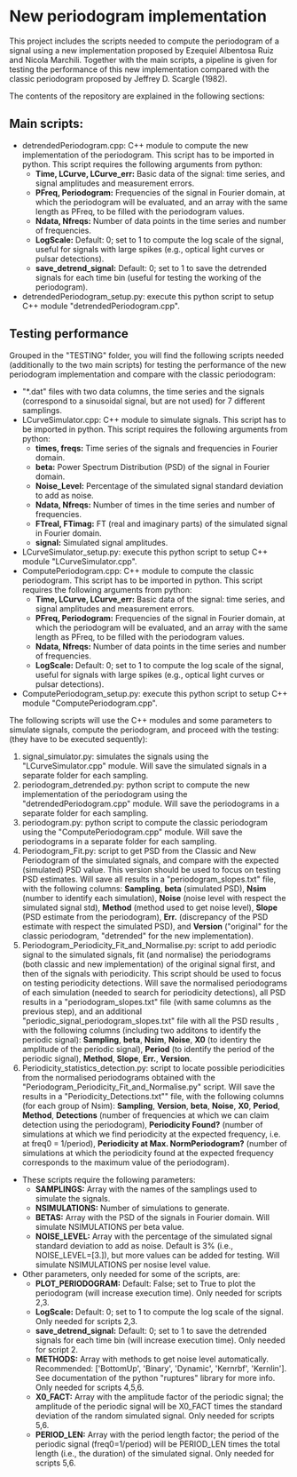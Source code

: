 # New periodogram implementation

This project includes the scripts needed to compute the periodogram of a signal using a new implementation proposed by Ezequiel Albentosa Ruiz and Nicola Marchili. Together with the main scripts, a pipeline is given for testing the performance of this new implementation compared with the classic periodogram proposed by Jeffrey D. Scargle (1982).

The contents of the repository are explained in the following sections:

## Main scripts:
- detrendedPeriodogram.cpp: C++ module to compute the new implementation of the periodogram. This script has to be imported in python. This script requires the following arguments from python:
  - **Time, LCurve, LCurve_err:** Basic data of the signal: time series, and signal amplitudes and measurement errors.
  - **PFreq, Periodogram:** Frequencies of the signal in Fourier domain, at which the periodogram will be evaluated, and an array with the same length as PFreq, to be filled with the periodogram values.
  - **Ndata, Nfreqs:** Number of data points in the time series and number of frequencies.
  - **LogScale:** Default: 0; set to 1 to compute the log scale of the signal, useful for signals with large spikes (e.g., optical light curves or pulsar detections).
  - **save_detrend_signal:** Default: 0; set to 1 to save the detrended signals for each time bin (useful for testing the working of the periodogram).
- detrendedPeriodogram_setup.py: execute this python script to setup C++ module "detrendedPeriodogram.cpp".

## Testing performance
Grouped in the "TESTING" folder, you will find the following scripts needed (additionally to the two main scripts) for testing the performance of the new periodogram implementation and compare with the classic periodogram:
- "*.dat" files with two data columns, the time series and the signals (correspond to a sinusoidal signal, but are not used) for 7 different samplings. 
- LCurveSimulator.cpp: C++ module to simulate signals. This script has to be imported in python. This script requires the following arguments from python:
  - **times, freqs:** Time series of the signals and frequencies in Fourier domain.
  - **beta:** Power Spectrum Distribution (PSD) of the signal in Fourier domain.
  - **Noise_Level:** Percentage of the simulated signal standard deviation to add as noise.
  - **Ndata, Nfreqs:** Number of times in the time series and number of frequencies.
  - **FTreal, FTimag:** FT (real and imaginary parts) of the simulated signal in Fourier domain.
  - **signal:** Simulated signal amplitudes.
- LCurveSimulator_setup.py: execute this python script to setup C++ module "LCurveSimulator.cpp".
- ComputePeriodogram.cpp: C++ module to compute the classic periodogram. This script has to be imported in python. This script requires the following arguments from python:
  - **Time, LCurve, LCurve_err:** Basic data of the signal: time series, and signal amplitudes and measurement errors.
  - **PFreq, Periodogram:** Frequencies of the signal in Fourier domain, at which the periodogram will be evaluated, and an array with the same length as PFreq, to be filled with the periodogram values.
  - **Ndata, Nfreqs:** Number of data points in the time series and number of frequencies.
  - **LogScale:** Default: 0; set to 1 to compute the log scale of the signal, useful for signals with large spikes (e.g., optical light curves or pulsar detections).
- ComputePeriodogram_setup.py: execute this python script to setup C++ module "ComputePeriodogram.cpp".

The following scripts will use the C++ modules and some parameters to simulate signals, compute the periodogram, and proceed with the testing: (they have to be executed sequently):
1. signal_simulator.py: simulates the signals using the "LCurveSimulator.cpp" module. Will save the simulated signals in a separate folder for each sampling.
2. periodogram_detrended.py: python script to compute the new implementation of the periodogram using the "detrendedPeriodogram.cpp" module. Will save the periodograms in a separate folder for each sampling.
3. periodogram.py: python script to compute the classic periodogram using the "ComputePeriodogram.cpp" module. Will save the periodograms in a separate folder for each sampling.
4. Periodogram_Fit.py: script to get PSD from the Classic and New Periodogram of the simulated signals, and compare with the expected (simulated) PSD value. This version should be used to focus on testing PSD estimates. Will save all results in a "periodogram_slopes.txt" file, with the following columns: **Sampling**, **beta** (simulated PSD), **Nsim** (number to identify each simulation), **Noise** (noise level with respect the simulated signal std), **Method** (method used to get noise level), **Slope** (PSD estimate from the periodogram), **Err.** (discrepancy of the PSD estimate with respect the simulated PSD), and **Version** ("original" for the classic periodogram, "detrended" for the new implementation).
5. Periodogram_Periodicity_Fit_and_Normalise.py: script to add periodic signal to the simulated signals, fit (and normalise) the periodograms (both classic and new implementation) of the original signal first, and then of the signals with periodicity. This script should be used to focus on testing periodicity detections. Will save the normalised periodograms of each simulation (needed to search for periodicity detections), all PSD results in a "periodogram_slopes.txt" file (with same columns as the previous step), and an additional "periodic_signal_periodogram_slopes.txt" file with all the PSD results , with the following columns (including two additons to identify the periodic signal): **Sampling**, **beta**, **Nsim**, **Noise**, **X0** (to identiry the amplitude of the periodic signal), **Period** (to identify the period of the periodic signal), **Method**, **Slope**, **Err.**, **Version**.
6. Periodicity_statistics_detection.py: script to locate possible periodicities from the normalised periodograms obtained with the "Periodogram_Periodicity_Fit_and_Normalise.py" script. Will save the results in a "Periodicity_Detections.txt"" file, with the following columns (for each group of Nsim): **Sampling**, **Version**, **beta**, **Noise**, **X0**, **Period**, **Method**, **Detections** (number of frequencies at which we can claim detection using the periodogram), **Periodicity Found?** (number of simulations at which we find periodicity at the expected frequency, i.e. at freq0 = 1/period), **Periodicity at Max. NormPeriodogram?** (number of simulations at which the periodicity found at the expected frequency corresponds to the maximum value of the periodogram).
- These scripts require the following parameters:
  - **SAMPLINGS:** Array with the names of the samplings used to simulate the signals.
  - **NSIMULATIONS:** Number of simulations to generate.
  - **BETAS:** Array with the PSD of the signals in Fourier domain. Will simulate NSIMULATIONS per beta value.
  - **NOISE_LEVEL:** Array with the percentage of the simulated signal standard deviation to add as noise. Default is 3% (i.e., NOISE_LEVEL=[3.]), but more values can be added for testing. Will simulate NSIMULATIONS per nosise level value.
- Other parameters, only needed for some of the scripts, are:
  - **PLOT_PERIODOGRAM:** Default: False; set to True to plot the periodogram (will increase execution time). Only needed for scripts 2,3.
  - **LogScale:** Default: 0; set to 1 to compute the log scale of the signal. Only needed for scripts 2,3.
  - **save_detrend_signal:** Default: 0; set to 1 to save the detrended signals for each time bin (will increase execution time). Only needed for script 2.
  - **METHODS:** Array with methods to get noise level automatically. Recommended: ['BottomUp', 'Binary', 'Dynamic', 'Kernrbf', 'Kernlin']. See documentation of the python "ruptures" library for more info. Only needed for scripts 4,5,6.
  - **X0_FACT:** Array with the amplitude factor of the periodic signal; the amplitude of the periodic signal will be X0_FACT times the standard deviation of the random simulated signal. Only needed for scripts 5,6.
  - **PERIOD_LEN:** Array with the period length factor; the period of the periodic signal (freq0=1/period) will be PERIOD_LEN times the total length (i.e., the duration) of the simulated signal. Only needed for scripts 5,6.

